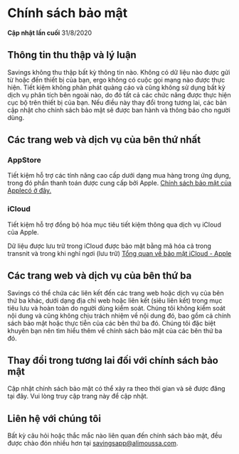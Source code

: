 # Chính sách bảo mật

**Cập nhật lần cuối**
31/8/2020

## Thông tin thu thập và lý luận

Savings không thu thập bất kỳ thông tin nào. Không có dữ liệu nào được gửi từ hoặc đến thiết bị của bạn, ergo không có cuộc gọi mạng nào được thực hiện. Tiết kiệm không phân phát quảng cáo và cũng không sử dụng bất kỳ dịch vụ phân tích bên ngoài nào, do đó tất cả các chức năng được thực hiện cục bộ trên thiết bị của bạn. Nếu điều này thay đổi trong tương lai, các bản cập nhật cho chính sách bảo mật sẽ được ban hành và thông báo cho người dùng.

## Các trang web và dịch vụ của bên thứ nhất

### AppStore

Tiết kiệm hỗ trợ các tính năng cao cấp dưới dạng mua hàng trong ứng dụng, trong đó phần thanh toán được cung cấp bởi Apple.
[Chính sách bảo mật của Applecó ở đây.](https://www.apple.com/legal/privacy/en-ww/)

### iCloud

Tiết kiệm hỗ trợ đồng bộ hóa mục tiêu tiết kiệm thông qua dịch vụ iCloud của Apple.

Dữ liệu được lưu trữ trong iCloud được bảo mật bằng mã hóa cả trong transnit và trong khi nghỉ ngơi (lưu trữ)
[Tổng quan về bảo mật iCloud - Apple](https://support.apple.com/en-us/HT202303)

## Các trang web và dịch vụ của bên thứ ba

Savings có thể chứa các liên kết đến các trang web hoặc dịch vụ của bên thứ ba khác, dưới dạng địa chỉ web hoặc liên kết (siêu liên kết) trong mục tiêu lưu và hoàn toàn do người dùng kiểm soát. Chúng tôi không kiểm soát nội dung và cũng không chịu trách nhiệm về nội dung đó, bao gồm cả chính sách bảo mật hoặc thực tiễn của các bên thứ ba đó. Chúng tôi đặc biệt khuyên bạn nên tìm hiểu thêm về chính sách bảo mật của các bên thứ ba đó.

## Thay đổi trong tương lai đối với chính sách bảo mật

Cập nhật chính sách bảo mật có thể xảy ra theo thời gian và sẽ được đăng tại đây. Vui lòng truy cập trang này để cập nhật.

## Liên hệ với chúng tôi

Bất kỳ câu hỏi hoặc thắc mắc nào liên quan đến chính sách bảo mật, đều được chào đón nhiều hơn tại 
[savingsapp@alimoussa.com](mailto:savingsapp@alimoussa.com).